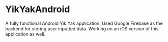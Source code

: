 # YikYakAndroid
A fully functional Android Yik Yak application. Used Google Firebase as the backend for storing user inputted data. Working on an iOS version of this application as well. 
